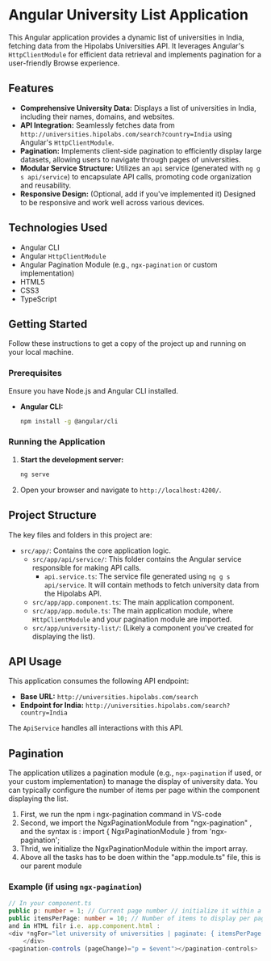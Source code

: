 # Angular University List Application

This Angular application provides a dynamic list of universities in India, fetching data from the Hipolabs Universities API. It leverages Angular's `HttpClientModule` for efficient data retrieval and implements pagination for a user-friendly Browse experience.

## Features

* **Comprehensive University Data:** Displays a list of universities in India, including their names, domains, and websites.
* **API Integration:** Seamlessly fetches data from `http://universities.hipolabs.com/search?country=India` using Angular's `HttpClientModule`.
* **Pagination:** Implements client-side pagination to efficiently display large datasets, allowing users to navigate through pages of universities.
* **Modular Service Structure:** Utilizes an `api` service (generated with `ng g s api/service`) to encapsulate API calls, promoting code organization and reusability.
* **Responsive Design:** (Optional, add if you've implemented it) Designed to be responsive and work well across various devices.

## Technologies Used

* Angular CLI
* Angular `HttpClientModule`
* Angular Pagination Module (e.g., `ngx-pagination` or custom implementation)
* HTML5
* CSS3
* TypeScript

## Getting Started
Follow these instructions to get a copy of the project up and running on your local machine.
### Prerequisites
Ensure you have Node.js and Angular CLI installed.
* **Angular CLI:**
    ```bash
    npm install -g @angular/cli
    ```
### Running the Application

1.  **Start the development server:**
    ```bash
    ng serve
    ```
2.  Open your browser and navigate to `http://localhost:4200/`.

## Project Structure

The key files and folders in this project are:

* `src/app/`: Contains the core application logic.
    * `src/app/api/service/`: This folder contains the Angular service responsible for making API calls.
        * `api.service.ts`: The service file generated using `ng g s api/service`. It will contain methods to fetch university data from the Hipolabs API.
    * `src/app/app.component.ts`: The main application component.
    * `src/app/app.module.ts`: The main application module, where `HttpClientModule` and your pagination module are imported.
    * `src/app/university-list/`: (Likely a component you've created for displaying the list).

## API Usage
This application consumes the following API endpoint:
* **Base URL:** `http://universities.hipolabs.com/search`
* **Endpoint for India:** `http://universities.hipolabs.com/search?country=India`

The `ApiService` handles all interactions with this API.

## Pagination

The application utilizes a pagination module (e.g., `ngx-pagination` if used, or your custom implementation) to manage the display of university data. You can typically configure the number of items per page within the component displaying the list.
1) First, we run the npm i ngx-pagination command in VS-code
2) Second, we import the NgxPaginationModule from "ngx-pagination" , and the syntax is : import { NgxPaginationModule } from 'ngx-pagination';
3) Thrid, we initialize the NgxPaginationModule within the import array.
4) Above all the tasks has to be doen within the "app.module.ts" file, this is our parent module
### Example (if using `ngx-pagination`)
```typescript
// In your component.ts
public p: number = 1; // Current page number // initialize it within a app.component.ts
public itemsPerPage: number = 10; // Number of items to display per page // this is also nitialize it within a app.component.ts
and in HTML filr i.e. app.component.html :
<div *ngFor="let university of universities | paginate: { itemsPerPage: itemsPerPage, currentPage: p }">
    </div>
<pagination-controls (pageChange)="p = $event"></pagination-controls>
